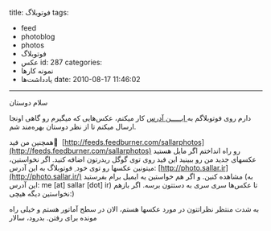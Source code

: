 title: فوتوبلاگ
tags:
  - feed
  - photoblog
  - photos
  - فوتوبلاگ
  - عکس
id: 287
categories:
  - نمونه کارها
  - یاد‌داشت‌ها
date: 2010-08-17 11:46:02
---

سلام دوستان

دارم روی فوتوبلاگم به[ ایـــــن آدرس](http://photo.sallar.ir) کار میکنم، عکس‌هایی که میگیرم رو گاهی اونجا ارسال میکنم تا از نظر دوستان بهره‌مند شم.

همچنین من فید ِ [http://feeds.feedburner.com/sallarphotos](http://feeds.feedburner.com/sallarphotos) رو راه انداختم
اگر مایل هستید عکسهای جدید من رو ببینید این فید روی توی گوگل ریدرتون اضافه کنید.
اگر نخواستین، میتونین عکسها رو توی خود ِ فوتوبلاگ به این آدرس: [http://photo.sallar.ir](http://photo.sallar.ir/) مشاهده کنین.
و اگر هم خواستین یه ایمیل برام بفرستید (به این آدرس: me [at] sallar [dot] ir) تا عکس‌ها سری سری به دستتون برسه.
اگر بازهم نخواستین دیگه هیچی:)

به شدت منتظر نظراتتون در مورد عکسها هستم، الان در سطح آماتور هستم و خیلی راه مونده برای رفتن.
بدرود، سالار